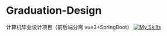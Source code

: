 # Graduation-Design
计算机毕业设计项目（前后端分离 vue3+SpringBoot）
[![My Skills](https://skillicons.dev/icons?i=vue,spring&=light)](https://skillicons.dev)
